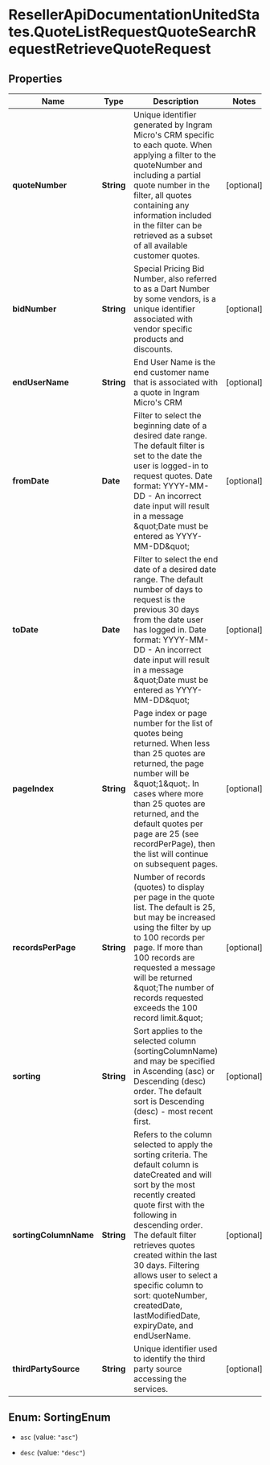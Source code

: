 # ResellerApiDocumentationUnitedStates.QuoteListRequestQuoteSearchRequestRetrieveQuoteRequest

## Properties

Name | Type | Description | Notes
------------ | ------------- | ------------- | -------------
**quoteNumber** | **String** | Unique identifier generated by Ingram Micro&#39;s CRM specific to each quote. When applying a filter to the quoteNumber and including a partial quote number in the filter, all quotes containing any information included in the filter can be retrieved as a subset of all available customer quotes. | [optional] 
**bidNumber** | **String** | Special Pricing Bid Number, also referred to as a Dart Number by some vendors, is a unique identifier associated with vendor specific products and discounts. | [optional] 
**endUserName** | **String** | End User Name is the end customer name that is associated with a quote in Ingram Micro&#39;s CRM | [optional] 
**fromDate** | **Date** | Filter to select the beginning date of a desired date range. The default filter is set to the date the user is logged-in to request quotes. Date format: YYYY-MM-DD - An incorrect date input will result in a message \&quot;Date must be entered as YYYY-MM-DD\&quot; | [optional] 
**toDate** | **Date** | Filter to select the end date of a desired date range. The default number of days to request is the previous 30 days from the date user has logged in. Date format: YYYY-MM-DD - An incorrect date input will result in a message \&quot;Date must be entered as YYYY-MM-DD\&quot; | [optional] 
**pageIndex** | **String** | Page index or page number for the list of quotes being returned. When less than 25 quotes are returned, the page number will be \&quot;1\&quot;. In cases where more than 25 quotes are returned, and the default quotes per page are 25 (see recordPerPage), then the list will continue on subsequent pages. | [optional] 
**recordsPerPage** | **String** | Number of records (quotes) to display per page in the quote list. The default is 25, but may be increased using the filter by up to 100 records per page. If more than 100 records are requested a message will be returned \&quot;The number of records requested exceeds the 100 record limit.\&quot;  | [optional] 
**sorting** | **String** | Sort applies to the selected column (sortingColumnName) and may be specified in Ascending (asc) or Descending (desc) order. The default sort is Descending (desc) - most recent first. | [optional] 
**sortingColumnName** | **String** | Refers to the column selected to apply the sorting criteria. The default column is dateCreated and will sort by the most recently created quote first with the following in descending order. The default filter retrieves quotes created within the last 30 days. Filtering allows user to select a specific column to sort: quoteNumber, createdDate, lastModifiedDate, expiryDate, and endUserName. | [optional] 
**thirdPartySource** | **String** | Unique identifier used to identify the third party source accessing the services. | [optional] 



## Enum: SortingEnum


* `asc` (value: `"asc"`)

* `desc` (value: `"desc"`)




